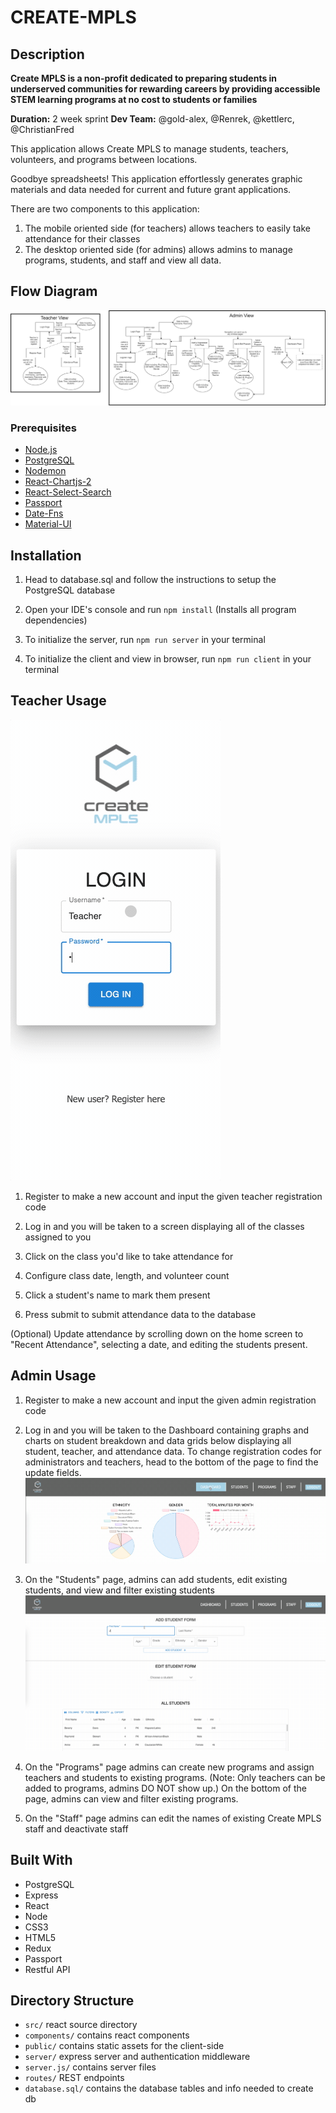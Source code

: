 
# CREATE-MPLS

  

## Description

**Create MPLS is a non-profit dedicated to preparing students in underserved communities for rewarding careers by providing accessible STEM learning programs at no cost to students or families**

**Duration:** 2 week sprint
**Dev Team:** @gold-alex, @Renrek, @kettlerc, @ChristianFred


This application allows Create MPLS to manage students, teachers, volunteers, and programs between locations. 

Goodbye spreadsheets! This application effortlessly generates graphic materials and data needed for current and future grant applications. 

There are two components to this application:

 1. The mobile oriented side (for teachers) allows teachers to easily take attendance for their classes
 2. The desktop oriented side (for admins) allows admins to manage programs, students, and staff and view all data. 


## Flow Diagram
![Project Flowchart Diagram](https://raw.githubusercontent.com/gold-alex/create-mpls-gifs/main/creatempls_diagram.png)

  

### Prerequisites
-  [Node.js](https://nodejs.org/en/)
-  [PostgreSQL](https://www.postgresql.org/)
-  [Nodemon](https://nodemon.io/)
-  [React-Chartjs-2](https://www.npmjs.com/package/react-chartjs-2/) 
 -  [React-Select-Search](https://www.npmjs.com/package/react-select-search) 
-  [Passport](http://www.passportjs.org/) 
-  [Date-Fns](https://www.npmjs.com/package/date-fns?activeTab=versions)
-  [Material-UI](https://mui.com/)

## Installation
1. Head to database.sql and follow the instructions to setup the PostgreSQL database

2. Open your IDE's console and run `npm install` (Installs all program dependencies)

4. To initialize the server, run `npm run server` in your terminal

5. To initialize the client and view in browser, run `npm run client` in your terminal

## Teacher Usage
![](https://raw.githubusercontent.com/gold-alex/create-mpls-gifs/main/Teacher.gif)

1. Register to make a new account and input the given teacher registration code

2. Log in and you will be taken to a screen displaying all of the classes assigned to you

3. Click on the class you'd like to take attendance for

4. Configure class date, length, and volunteer count

5. Click a student's name to mark them present

6. Press submit to submit attendance data to the database

(Optional) Update attendance by scrolling down on the home screen to "Recent Attendance", selecting a date, and editing the students present.

  
## Admin Usage

1. Register to make a new account and input the given admin registration code

2. Log in and you will be taken to the Dashboard containing graphs and charts on student breakdown and data grids below displaying all student, teacher, and attendance data. To change registration codes for administrators and teachers, head to the bottom of the page to find the update fields.
![](https://raw.githubusercontent.com/gold-alex/create-mpls-gifs/main/Dashboard-Charts.gif)

3. On the "Students" page, admins can add students, edit existing students, and view and filter existing students 
![](https://raw.githubusercontent.com/gold-alex/create-mpls-gifs/main/Student-Page.gif)

5. On the "Programs" page admins can create new programs and assign teachers and students to existing programs. (Note: Only  teachers can be added to programs, admins DO NOT show up.) On the bottom of the page, admins can view and filter existing programs. 

6. On the "Staff" page admins can edit the names of existing Create MPLS staff and deactivate staff

## Built With
 - PostgreSQL
 - Express
 - React 
 - Node
 - CSS3
 - HTML5
 - Redux
 - Passport
 - Restful API

  

## Directory Structure
-  `src/` react source directory
-  `components/` contains react components 
-  `public/` contains static assets for the client-side
-  `server/` express server and authentication middleware
-  `server.js/` contains server files
-  `routes/` REST endpoints 
-  `database.sql/` contains the database tables and info needed to create db

  